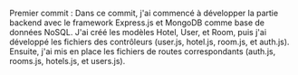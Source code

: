 Premier commit : Dans ce commit, j'ai commencé à développer la partie backend avec le framework Express.js et MongoDB comme base de données NoSQL. J'ai créé les modèles Hotel, User, et Room, puis j'ai développé les fichiers des contrôleurs (user.js, hotel.js, room.js, et auth.js). Ensuite, j'ai mis en place les fichiers de routes correspondants (auth.js, rooms.js, hotels.js, et users.js).  
